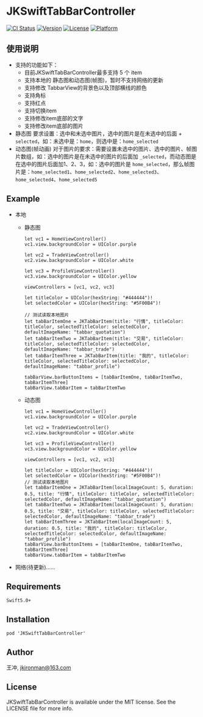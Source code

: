 # JKSwiftTabBarController

[![CI Status](https://img.shields.io/travis/王冲/JKSwiftTabBarController.svg?style=flat)](https://travis-ci.org/王冲/JKSwiftTabBarController)
[![Version](https://img.shields.io/cocoapods/v/JKSwiftTabBarController.svg?style=flat)](https://cocoapods.org/pods/JKSwiftTabBarController)
[![License](https://img.shields.io/cocoapods/l/JKSwiftTabBarController.svg?style=flat)](https://cocoapods.org/pods/JKSwiftTabBarController)
[![Platform](https://img.shields.io/cocoapods/p/JKSwiftTabBarController.svg?style=flat)](https://cocoapods.org/pods/JKSwiftTabBarController)

## 使用说明
   - 支持的功能如下：
      - 目前JKSwiftTabBarController最多支持 5 个 item
      - 支持本地的 静态图和动态图(帧图)，暂时不支持网络的更新
      - 支持修改 TabbarView的背景色以及顶部横线的颜色
      - 支持角标
      - 支持红点
      - 支持切换item
      - 支持修改item底部的文字
      - 支持修改item底部的图片
   - 静态图
      要求设置：选中和未选中图片，选中的图片是在未选中的后面 + `selected`，如：未选中是：`home`，则选中是：`home_selected`
   - 动态图(帧动画)
      对于图片的要求：需要设置未选中的图片、选中的图片、帧图片数组，如：选中的图片是在未选中的图片的后面加  `_selected`，而动态图是在选中的图片后面加1、2、3，如：选中的图片是 `home_selected`，那么帧图片是：`home_selected1`、`home_selected2`、`home_selected3`、`home_selected4`、`home_selected5`
## Example
   - 本地
     - 静态图
     
           let vc1 = HomeViewController()
           vc1.view.backgroundColor = UIColor.purple
        
           let vc2 = TradeViewController()
           vc2.view.backgroundColor = UIColor.white
          
           let vc3 = ProfileViewController()
           vc3.view.backgroundColor = UIColor.yellow
        
           viewControllers = [vc1, vc2, vc3]
        
           let titleColor = UIColor(hexString: "#444444")!
           let selectedColor = UIColor(hexString: "#5F00B4")!
        
           // 测试读取本地图片
           let tabBarItemOne = JKTabBarItem(title: "行情", titleColor: titleColor, selectedTitleColor: selectedColor, defaultImageName: "tabbar_quotation")
           let tabBarItemTwo = JKTabBarItem(title: "交易", titleColor: titleColor, selectedTitleColor: selectedColor, defaultImageName: "tabbar_trade")
           let tabBarItemThree = JKTabBarItem(title: "我的", titleColor: titleColor, selectedTitleColor: selectedColor, defaultImageName: "tabbar_profile")
        
           tabBarView.barButtonItems = [tabBarItemOne, tabBarItemTwo, tabBarItemThree]
           tabBarView.tabBarItem = tabBarItemTwo
     - 动态图
     
           let vc1 = HomeViewController()
           vc1.view.backgroundColor = UIColor.purple
        
           let vc2 = TradeViewController()
           vc2.view.backgroundColor = UIColor.white
        
           let vc3 = ProfileViewController()
           vc3.view.backgroundColor = UIColor.yellow
        
           viewControllers = [vc1, vc2, vc3]
        
           let titleColor = UIColor(hexString: "#444444")!
           let selectedColor = UIColor(hexString: "#5F00B4")!
           // 测试读取本地图片
           let tabBarItemOne = JKTabBarItem(localImageCount: 5, duration: 0.5, title: "行情", titleColor: titleColor, selectedTitleColor: selectedColor, defaultImageName: "tabbar_quotation")
           let tabBarItemTwo = JKTabBarItem(localImageCount: 5, duration: 0.5, title: "交易", titleColor: titleColor, selectedTitleColor: selectedColor, defaultImageName: "tabbar_trade")
           let tabBarItemThree = JKTabBarItem(localImageCount: 5, duration: 0.5, title: "我的", titleColor: titleColor, selectedTitleColor: selectedColor, defaultImageName: "tabbar_profile")
           tabBarView.barButtonItems = [tabBarItemOne, tabBarItemTwo, tabBarItemThree]
           tabBarView.tabBarItem = tabBarItemTwo
   
   - 网络(待更新)......

## Requirements

    Swift5.0+

## Installation

    pod 'JKSwiftTabBarController'
     

## Author

王冲, jkironman@163.com

## License

JKSwiftTabBarController is available under the MIT license. See the LICENSE file for more info.
